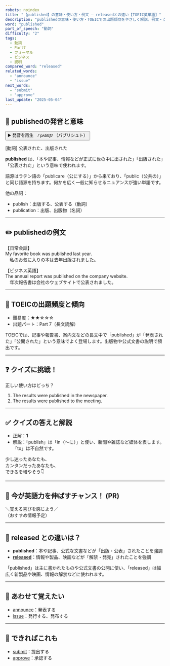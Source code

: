```yaml
---
robots: noindex
title: "【published】の意味・使い方・例文 ― releasedとの違い【TOEIC英単語】"
description: "publishedの意味・使い方・TOEICでの出題傾向をやさしく解説。例文・クイズ付きでreleasedとの違いもわかりやすく学べます。"
word: "published"
part_of_speech: "動詞"
difficulty: "2"
tags:
  - 動詞
  - Part7
  - フォーマル
  - ビジネス
  - 説明
compared_word: "released"
related_words:
  - "announce"
  - "issue"
next_words:
  - "submit"
  - "approve"
last_update: "2025-05-04"
---
```


## 🔰 publishedの発音と意味

<button class="play-audio" onclick="playTTS('published')">
  <span class="play-audio-main">
    ▶️ 発音を再生　/ˈpʌblɪʃt/
  </span>
  <span class="play-audio-sub">
    （パブリシュト）
  </span>
</button>

[動詞] 公表された、出版された

**published** は、「本や記事、情報などが正式に世の中に出された」「出版された」「公表された」という意味で使われます。

語源はラテン語の「publicare（公にする）」から来ており、「public（公共の）」と同じ語源を持ちます。何かを広く一般に知らせるニュアンスが強い単語です。

他の品詞：  
- publish：出版する、公表する（動詞）
- publication：出版、出版物（名詞）

---

## ✏️ publishedの例文

【日常会話】  
My favorite book was published last year.  
　私のお気に入りの本は去年出版されました。

【ビジネス英語】  
The annual report was published on the company website.  
　年次報告書は会社のウェブサイトで公表されました。

---

## 🎯 TOEICの出題頻度と傾向

- 難易度：★★☆☆☆
- 出題パート：Part 7（長文読解）

TOEICでは、記事や報告書、案内文などの長文中で「published」が「発表された」「公開された」という意味でよく登場します。出版物や公式文書の説明で頻出です。

---

## ❓ クイズに挑戦！

正しい使い方はどっち？

1. The results were published in the newspaper.  
2. The results were published to the meeting.

---

## ✅ クイズの答えと解説

- 正解：**1**
- 解説：「publish」は「in（〜に）」と使い、新聞や雑誌など媒体を表します。「to」は不自然です。

少し迷ったあなたも、  
カンタンだったあなたも、  
できるを増やそう👇️

---

## 🚀 今が英語力を伸ばすチャンス！ (PR)

<div class="info-center">
＼覚える喜びを感じよう／<br>  
（おすすめ情報予定）
</div>

---

## 🤔  released との違いは？

- **published**：本や記事、公式な文書などが「出版・公表」されたことを強調
- **[released](/word/released)**：情報や製品、映画などが「解禁・発売」されたことを強調

「published」は主に書かれたものや公式文書の公開に使い、「released」は幅広く新製品や映画、情報の解禁などに使われます。

---

## 🧩 あわせて覚えたい

- [announce](/word/announce)：発表する
- [issue](/word/issue)：発行する、発布する

---

## 📖 できればこれも

- [submit](/word/submit)：提出する
- [approve](/word/approve)：承認する

<!-- cvid: aid24_bid42 -->
